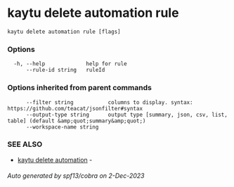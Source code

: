 # kaytu delete automation rule



```
kaytu delete automation rule [flags]
```

### Options

```
  -h, --help             help for rule
      --rule-id string   ruleId
```

### Options inherited from parent commands

```
      --filter string           columns to display. syntax: https://github.com/teacat/jsonfilter#syntax
      --output-type string      output type [summary, json, csv, list, table] (default &amp;quot;summary&amp;quot;)
      --workspace-name string   
```

### SEE ALSO

* [kaytu delete automation](kaytu_delete_automation)	 - 

###### Auto generated by spf13/cobra on 2-Dec-2023
